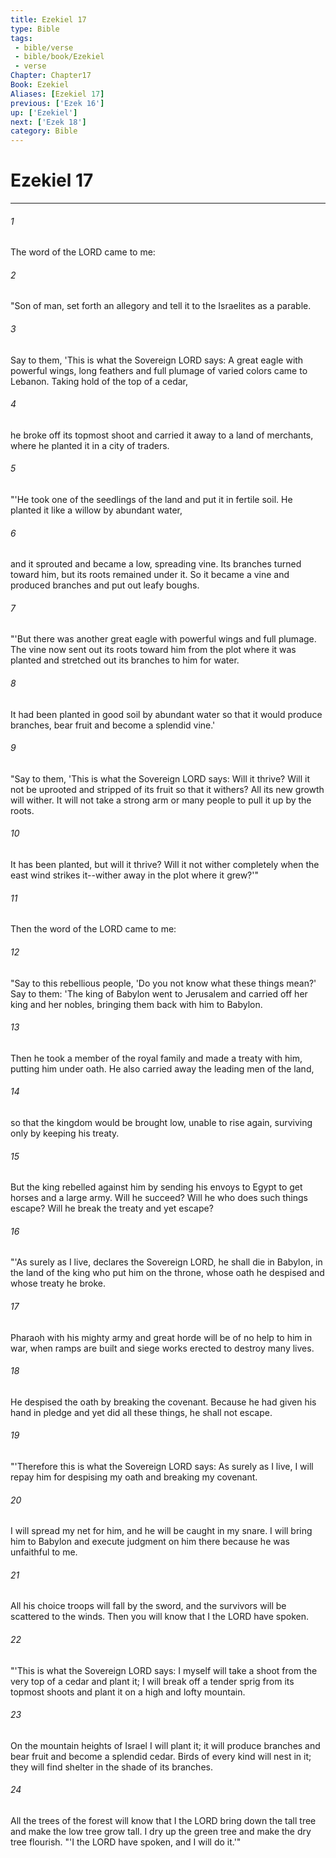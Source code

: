 ```yaml
---
title: Ezekiel 17
type: Bible
tags:
 - bible/verse
 - bible/book/Ezekiel
 - verse
Chapter: Chapter17
Book: Ezekiel
Aliases: [Ezekiel 17]
previous: ['Ezek 16']
up: ['Ezekiel']
next: ['Ezek 18']
category: Bible
---
```

# Ezekiel 17

***


###### 1 
The word of the LORD came to me: 

###### 2 
"Son of man, set forth an allegory and tell it to the Israelites as a parable. 

###### 3 
Say to them, 'This is what the Sovereign LORD says: A great eagle with powerful wings, long feathers and full plumage of varied colors came to Lebanon. Taking hold of the top of a cedar, 

###### 4 
he broke off its topmost shoot and carried it away to a land of merchants, where he planted it in a city of traders. 

###### 5 
"'He took one of the seedlings of the land and put it in fertile soil. He planted it like a willow by abundant water, 

###### 6 
and it sprouted and became a low, spreading vine. Its branches turned toward him, but its roots remained under it. So it became a vine and produced branches and put out leafy boughs. 

###### 7 
"'But there was another great eagle with powerful wings and full plumage. The vine now sent out its roots toward him from the plot where it was planted and stretched out its branches to him for water. 

###### 8 
It had been planted in good soil by abundant water so that it would produce branches, bear fruit and become a splendid vine.' 

###### 9 
"Say to them, 'This is what the Sovereign LORD says: Will it thrive? Will it not be uprooted and stripped of its fruit so that it withers? All its new growth will wither. It will not take a strong arm or many people to pull it up by the roots. 

###### 10 
It has been planted, but will it thrive? Will it not wither completely when the east wind strikes it--wither away in the plot where it grew?'" 

###### 11 
Then the word of the LORD came to me: 

###### 12 
"Say to this rebellious people, 'Do you not know what these things mean?' Say to them: 'The king of Babylon went to Jerusalem and carried off her king and her nobles, bringing them back with him to Babylon. 

###### 13 
Then he took a member of the royal family and made a treaty with him, putting him under oath. He also carried away the leading men of the land, 

###### 14 
so that the kingdom would be brought low, unable to rise again, surviving only by keeping his treaty. 

###### 15 
But the king rebelled against him by sending his envoys to Egypt to get horses and a large army. Will he succeed? Will he who does such things escape? Will he break the treaty and yet escape? 

###### 16 
"'As surely as I live, declares the Sovereign LORD, he shall die in Babylon, in the land of the king who put him on the throne, whose oath he despised and whose treaty he broke. 

###### 17 
Pharaoh with his mighty army and great horde will be of no help to him in war, when ramps are built and siege works erected to destroy many lives. 

###### 18 
He despised the oath by breaking the covenant. Because he had given his hand in pledge and yet did all these things, he shall not escape. 

###### 19 
"'Therefore this is what the Sovereign LORD says: As surely as I live, I will repay him for despising my oath and breaking my covenant. 

###### 20 
I will spread my net for him, and he will be caught in my snare. I will bring him to Babylon and execute judgment on him there because he was unfaithful to me. 

###### 21 
All his choice troops will fall by the sword, and the survivors will be scattered to the winds. Then you will know that I the LORD have spoken. 

###### 22 
"'This is what the Sovereign LORD says: I myself will take a shoot from the very top of a cedar and plant it; I will break off a tender sprig from its topmost shoots and plant it on a high and lofty mountain. 

###### 23 
On the mountain heights of Israel I will plant it; it will produce branches and bear fruit and become a splendid cedar. Birds of every kind will nest in it; they will find shelter in the shade of its branches. 

###### 24 
All the trees of the forest will know that I the LORD bring down the tall tree and make the low tree grow tall. I dry up the green tree and make the dry tree flourish. "'I the LORD have spoken, and I will do it.'" 
